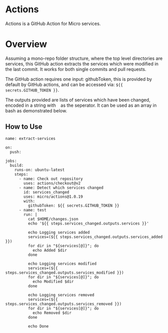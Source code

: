 # Actions

Actions is a GitHub Action for Micro services.

# Overview 

Assuming a mono-repo folder structure, where the top level directories are services,
this GitHub action extracts the services which were modified in the last commit. It
works for both single commits and pull requests.

The GitHub action requires one input: githubToken, this is provided by default by
GitHub actions, and can be accessed via: `${{ secrets.GITHUB_TOKEN }}`.

The outputs provided are lists of services which have been changed, encoded in a string
with ` ` as the seperator. It can be used as an array in bash as demonstrated below.

## How to Use
```
name: extract-services

on:
  push:
    
jobs:
  build:
    runs-on: ubuntu-latest
    steps:
      - name: Check out repository
        uses: actions/checkout@v2
      - name: Detect which services changed
        id: services_changed
        uses: micro/actions@1.0.19
        with:
          githubToken: ${{ secrets.GITHUB_TOKEN }}
      - name: test
        run: |
          cat $HOME/changes.json
          echo '${{ steps.services_changed.outputs.services }}'

          echo Logging services added
          services=(${{ steps.services_changed.outputs.services_added }})
          for dir in "${services[@]}"; do
            echo Added $dir
          done

          echo Logging services modified
          services=(${{ steps.services_changed.outputs.services_modified }})
          for dir in "${services[@]}"; do
            echo Modified $dir
          done

          echo Logging services removed
          services=(${{ steps.services_changed.outputs.services_removed }})
          for dir in "${services[@]}"; do
            echo Removed $dir
          done

          echo Done
```
